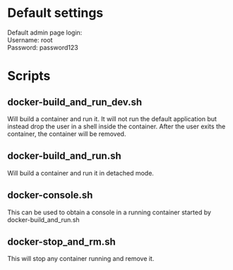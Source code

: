 # Default settings
Default admin page login:  
Username: root  
Password: password123

# Scripts

## docker-build_and_run_dev.sh
Will build a container and run it. It will not run the default application but instead drop the user in a shell inside the container. After the user exits the container, the container will be removed.

## docker-build_and_run.sh
Will build a container and run it in detached mode.

## docker-console.sh
This can be used to obtain a console in a running container started by docker-build_and_run.sh

## docker-stop_and_rm.sh
This will stop any container running and remove it.